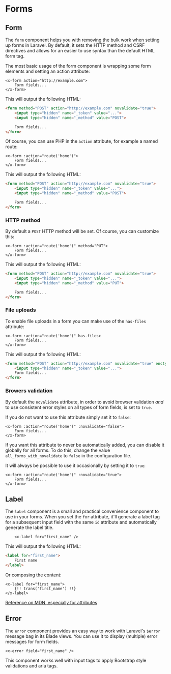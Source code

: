 Forms
=====

Form
----

The `form` component helps you with removing the bulk work when setting up forms in Laravel. By default, it sets the HTTP method and CSRF directives and allows for an easier to use syntax than the default HTML form tag.

The most basic usage of the form component is wrapping some form elements and setting an action attribute:

```blade
<x-form action="http://example.com">
    Form fields...
</x-form>
```

This will output the following HTML:

```html
<form method="POST" action="http://example.com" novalidate="true">
    <input type="hidden" name="_token" value="...">
    <input type="hidden" name="_method" value="POST">

    Form fields...
</form>
```

Of course, you can use PHP in the `action` attribute, for example a named route:

```blade
<x-form :action="route('home')">
    Form fields...
</x-form>
```

This will output the following HTML:

```html
<form method="POST" action="http://example.com" novalidate="true">
    <input type="hidden" name="_token" value="...">
    <input type="hidden" name="_method" value="POST">

    Form fields...
</form>
```

### HTTP method

By default a `POST` HTTP method will be set. Of course, you can customize this:

```blade
<x-form :action="route('home')" method="PUT">
    Form fields...
</x-form>
```

This will output the following HTML:

```html
<form method="POST" action="http://example.com" novalidate="true">
    <input type="hidden" name="_token" value="...">
    <input type="hidden" name="_method" value="PUT">

    Form fields...
</form>
```

### File uploads

To enable file uploads in a form you can make use of the `has-files` attribute:

```blade
<x-form :action="route('home')" has-files>
    Form fields...
</x-form>
```

This will output the following HTML:

```html
<form method="POST" action="http://example.com" novalidate="true" enctype="multipart/form-data">
    <input type="hidden" name="_token" value="...">
    Form fields...
</form>
```

### Browers validation

By default the `novalidate` attribute, in order to avoid browser validation *and* to use consistent error styles on all types of form fields, is set to `true`.

If you do not want to use this attribute simply set it to `false`:

```blade
<x-form :action="route('home')" :novalidate="false">
    Form fields...
</x-form>
```

If you want this attribute to never be automatically added, you can disable it globally for all forms. To do this, change the value `all_forms_with_novalidate` to `false` in the configuration file.

It will always be possible to use it occasionally by setting it to `true`:

```blade
<x-form :action="route('home')" :novalidate="true">
    Form fields...
</x-form>
```

Label
-----

The `label` component is a small and practical convenience component to use in your forms. When you set the `for` attribute, it'll generate a label tag for a subsequent input field with the same `id` attribute and automatically generate the label title.

```blade
    <x-label for="first_name" />
```

This will output the following HTML:

```html
<label for="first_name">
    First name
</label>
```

Or composing the content:

```blade
<x-label for="first_name">
    {!! trans('first_name') !!}
</x-label>
```

[Reference on MDN, especially for attributes](https://developer.mozilla.org/en-US/docs/Web/HTML/Element/label)

Error
-----

The `error` component provides an easy way to work with Laravel's `$error` message bag in its Blade views. You can use it to display (multiple) error messages for form fields.

```blade
<x-error field="first_name" />
```

This component works well with input tags to apply Bootstrap style validations and aria tags.
